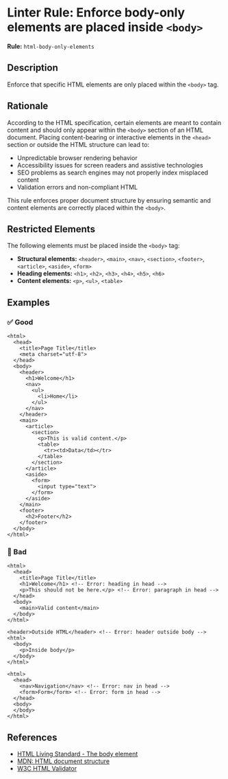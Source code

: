 # Linter Rule: Enforce body-only elements are placed inside `<body>`

**Rule:** `html-body-only-elements`

## Description

Enforce that specific HTML elements are only placed within the `<body>` tag.

## Rationale

According to the HTML specification, certain elements are meant to contain content and should only appear within the `<body>` section of an HTML document. Placing content-bearing or interactive elements in the `<head>` section or outside the HTML structure can lead to:

- Unpredictable browser rendering behavior
- Accessibility issues for screen readers and assistive technologies
- SEO problems as search engines may not properly index misplaced content
- Validation errors and non-compliant HTML

This rule enforces proper document structure by ensuring semantic and content elements are correctly placed within the `<body>`.

## Restricted Elements

The following elements must be placed inside the `<body>` tag:

- **Structural elements:** `<header>`, `<main>`, `<nav>`, `<section>`, `<footer>`, `<article>`, `<aside>`, `<form>`
- **Heading elements:** `<h1>`, `<h2>`, `<h3>`, `<h4>`, `<h5>`, `<h6>`
- **Content elements:** `<p>`, `<ul>`, `<table>`

## Examples

### ✅ Good

```erb
<html>
  <head>
    <title>Page Title</title>
    <meta charset="utf-8">
  </head>
  <body>
    <header>
      <h1>Welcome</h1>
      <nav>
        <ul>
          <li>Home</li>
        </ul>
      </nav>
    </header>
    <main>
      <article>
        <section>
          <p>This is valid content.</p>
          <table>
            <tr><td>Data</td></tr>
          </table>
        </section>
      </article>
      <aside>
        <form>
          <input type="text">
        </form>
      </aside>
    </main>
    <footer>
      <h2>Footer</h2>
    </footer>
  </body>
</html>
```

### 🚫 Bad

```erb
<html>
  <head>
    <title>Page Title</title>
    <h1>Welcome</h1> <!-- Error: heading in head -->
    <p>This should not be here.</p> <!-- Error: paragraph in head -->
  </head>
  <body>
    <main>Valid content</main>
  </body>
</html>
```

```erb
<header>Outside HTML</header> <!-- Error: header outside body -->
<html>
  <body>
    <p>Inside body</p>
  </body>
</html>
```

```erb
<html>
  <head>
    <nav>Navigation</nav> <!-- Error: nav in head -->
    <form>Form</form> <!-- Error: form in head -->
  </head>
  <body>
  </body>
</html>
```

## References

- [HTML Living Standard - The body element](https://html.spec.whatwg.org/multipage/sections.html#the-body-element)
- [MDN: HTML document structure](https://developer.mozilla.org/en-US/docs/Learn/HTML/Introduction_to_HTML/Document_and_website_structure)
- [W3C HTML Validator](https://validator.w3.org/)